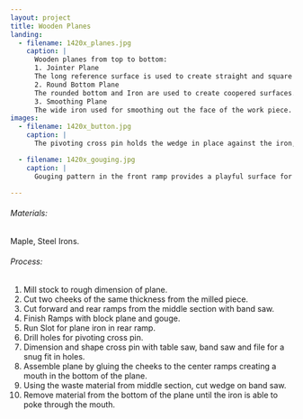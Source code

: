 ```yaml
---
layout: project
title: Wooden Planes
landing:
  - filename: 1420x_planes.jpg
    caption: |
      Wooden planes from top to bottom:
      1. Jointer Plane
      The long reference surface is used to create straight and square edges on the work piece.
      2. Round Bottom Plane
      The rounded bottom and Iron are used to create coopered surfaces. See Small Cabinet
      3. Smoothing Plane
      The wide iron used for smoothing out the face of the work piece.
images:
  - filename: 1420x_button.jpg
    caption: |
      The pivoting cross pin holds the wedge in place against the iron, it’s ends are pillowed with a chisel and recessed into cheeks of wooden plane. Band saw marks are left on the surface of the plane to provide grip for the palm.

  - filename: 1420x_gouging.jpg
    caption: |
      Gouging pattern in the front ramp provides a playful surface for fingers to encounter while cleaning out wood shavings.

---
```


###### Materials:
Maple, Steel Irons.

###### Process:
1. Mill stock to rough dimension of plane.
2. Cut two cheeks of the same thickness from the milled piece.
3. Cut forward and rear ramps from the middle section with band saw.
4. Finish Ramps with block plane and gouge.
5. Run Slot for plane iron in rear ramp.
5. Drill holes for pivoting cross pin.
6. Dimension and shape cross pin with table saw, band saw and file for a snug fit in holes.
7. Assemble plane by gluing the cheeks to the center ramps creating a mouth in the bottom of the plane.
8. Using the waste material from middle section, cut wedge on band saw.
9. Remove material from the bottom of the plane until the iron is able to poke through the mouth.


